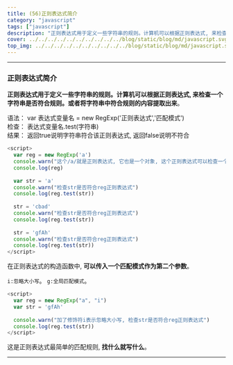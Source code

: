 ```yaml
---
title: (56)正则表达式简介
category: "javascript"
tags: ["javascript"]
description: "正则表达式用于定义一些字符串的规则。计算机可以根据正则表达式, 来检查一个字符串是否符合规则。"
cover: ../../../../../../../../../../blog/static/blog/md/javascript.svg
top_img: ../../../../../../../../../../blog/static/blog/md/javascript.svg
---
```


***

### 正则表达式简介

**正则表达式用于定义一些字符串的规则。计算机可以根据正则表达式, 来检查一个字符串是否符合规则。或者将字符串中符合规则的内容提取出来**。

语法： var 表达式变量名 = new RegExp('正则表达式','匹配模式')  
检查： 表达式变量名.test(字符串)  
结果： 返回true说明字符串符合该正则表达式, 返回false说明不符合  

```js js
<script>
  var reg = new RegExp('a')
  console.warn("这个/a/就是正则表达式, 它也是一个对象, 这个正则表达式可以检查一个字符串是否有a, 且严格区分大小写。")
  console.log(reg)
  
  var str = 'a'
  console.warn("检查str是否符合reg正则表达式")
  console.log(reg.test(str))
  
  str = 'cbad'
  console.warn("检查str是否符合reg正则表达式")
  console.log(reg.test(str))
  
  str = 'gfAh'
  console.warn("检查str是否符合reg正则表达式")
  console.log(reg.test(str))
</script>
```

在正则表达式的构造函数中, **可以传入一个匹配模式作为第二个参数**。

`i:忽略大小写`。
`g:全局匹配模式`。


```js js
<script>
  var reg = new RegExp("a", "i")
  var str = 'gfAh'
  
  console.warn("加了修饰符i表示忽略大小写, 检查str是否符合reg正则表达式")
  console.log(reg.test(str))
</script>
```

这是正则表达式最简单的匹配规则, **找什么就写什么**。


***